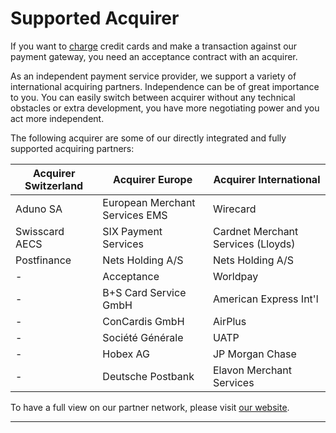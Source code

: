 # Supported Acquirer


If you want to [charge](https://docs.pci-proxy.com/charge.html) credit cards and make a transaction against our payment gateway, you need an acceptance contract with an acquirer. 

As an independent payment service provider, we support a variety of international acquiring partners. Independence can be of great importance to you. You can easily switch between acquirer without any technical obstacles or extra development, you have more negotiating power and you act more independent.

The following acquirer are some of our directly integrated and fully supported acquiring partners: 

| Acquirer Switzerland | Acquirer Europe | Acquirer International |
| -- | -- | -- |
| Aduno SA | European Merchant Services EMS | Wirecard |
| Swisscard AECS | SIX Payment Services | Cardnet Merchant Services (Lloyds) |
| Postfinance | Nets Holding A/S  | Nets Holding A/S  |
| - | Acceptance | Worldpay |
| -| B+S Card Service GmbH | American Express Int'l |
|  -| ConCardis GmbH  |AirPlus  |
|  -| Société Générale  |UATP  |
|   -| Hobex AG |JP Morgan Chase |
|  - | Deutsche Postbank |Elavon Merchant Services |




To have a full view on our partner network, please visit [our website](https://www.datatrans.ch/en/e-payment/methods-of-payment-international/credit-cards).




---

